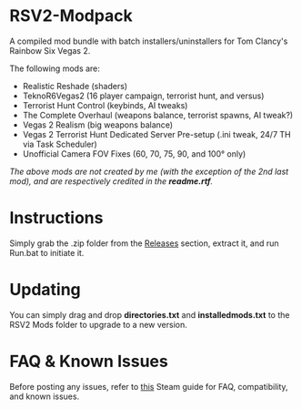 # RSV2-Modpack
A compiled mod bundle with batch installers/uninstallers for Tom Clancy's Rainbow Six Vegas 2.

The following mods are:
* Realistic Reshade (shaders)
* TeknoR6Vegas2 (16 player campaign, terrorist hunt, and versus)
* Terrorist Hunt Control (keybinds, AI tweaks)
* The Complete Overhaul (weapons balance, terrorist spawns, AI tweak?)
* Vegas 2 Realism (big weapons balance)
* Vegas 2 Terrorist Hunt Dedicated Server Pre-setup (.ini tweak, 24/7 TH via Task Scheduler)
* Unofficial Camera FOV Fixes (60, 70, 75, 90, and 100° only)

_The above mods are not created by me (with the exception of the 2nd last mod), and are respectively credited in the **readme.rtf**._

# Instructions
Simply grab the .zip folder from the [Releases](https://github.com/PkmnYellow/RSV2-Modpack/releases) section, extract it, and run Run.bat to initiate it. 

# Updating
You can simply drag and drop **directories.txt** and **installedmods.txt** to the RSV2 Mods folder to upgrade to a new version.

# FAQ & Known Issues
Before posting any issues, refer to [this](https://steamcommunity.com/sharedfiles/filedetails/?id=2751815668) Steam guide for FAQ, compatibility, and known issues.
